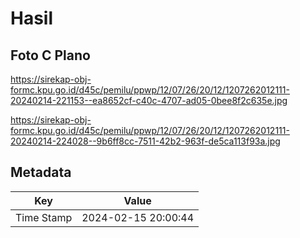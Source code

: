 # Hasil

## Foto C Plano

https://sirekap-obj-formc.kpu.go.id/d45c/pemilu/ppwp/12/07/26/20/12/1207262012111-20240214-221153--ea8652cf-c40c-4707-ad05-0bee8f2c635e.jpg

https://sirekap-obj-formc.kpu.go.id/d45c/pemilu/ppwp/12/07/26/20/12/1207262012111-20240214-224028--9b6ff8cc-7511-42b2-963f-de5ca113f93a.jpg


## Metadata

| Key        | Value               |
| ---------- | ------------------- |
| Time Stamp | 2024-02-15 20:00:44 |



